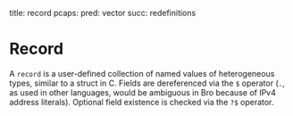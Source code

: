 title: record
pcaps: 
pred: vector
succ: redefinitions

Record
=======

A `record` is a user-defined collection of named values of
heterogeneous types, similar to a struct in C.  Fields are dereferenced via the `$` operator
(`.`, as used in other languages, would be ambiguous in Bro because of
IPv4 address literals).  Optional field existence is checked via the
`?$` operator.


